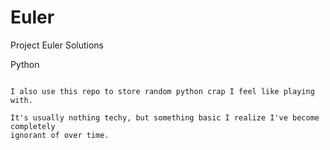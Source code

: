 Euler
=====

Project Euler Solutions

Python
~~~~~~

I also use this repo to store random python crap I feel like playing with.

It's usually nothing techy, but something basic I realize I've become completely
ignorant of over time.
